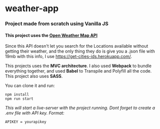 # weather-app


### Project made from scratch using Vanilla JS

#### This project uses the [Open Weather Map API](https://openweathermap.org/api)

Since this API doesn't let you search for the Locations available without getting their weather, and the only thing they do is give you a .json file with 19mb with this info, I use https://get-cities-ids.herokuapp.com/.

This projects uses the **MVC architecture**. I also used **Webpack** to bundle everything together, and used **Babel** to Transpile and Polyfill all the code. This project also uses **SASS**.

You can clone it and run:

```shell
npm install
npm run start
```

_This will start a live-server with the project running. Dont forget to create a .env file with API key. Format:_

```shell
APIKEY = yourapikey
```
